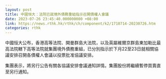 ```yaml
---
layout: post
title: 中國恒大：法院已就境外債務重組指示召開債權人會議
date: 2023-07-26 23:45:40.000000000 +08:00
link: https://news.rthk.hk/rthk/ch/component/k2/1710714-20230726.htm
categories: rthk
---
```


中國恒大公布，香港高等法院、開曼群島大法院，以及英屬維爾京群島東加勒比最高法院轄下高等法院就集團境外債務重組，已分別指示於下月22至23日就相關協議安排召開各債權人會議以投票批准協議安排。

集團表示，將另行公告有關各協議安排會議通知詳情。集團股份將繼續暫停買賣直至另行通知。

